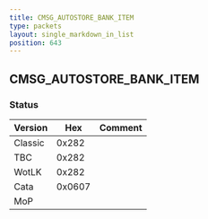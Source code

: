 ```yaml
---
title: CMSG_AUTOSTORE_BANK_ITEM
type: packets
layout: single_markdown_in_list
position: 643
---
```


## CMSG_AUTOSTORE_BANK_ITEM

### Status

Version    | Hex        | Comment
---------- | ---------- | ---------- 
Classic    | 0x282      |
TBC        | 0x282      |
WotLK      | 0x282      |
Cata       | 0x0607     |
MoP        |            |